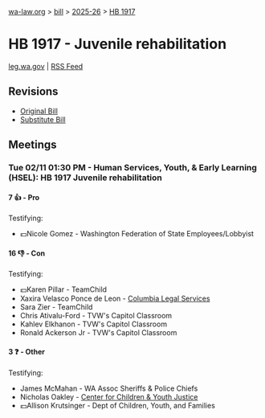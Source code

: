 [wa-law.org](/) > [bill](/bill/) > [2025-26](/bill/2025-26/) > [HB 1917](/bill/2025-26/hb/1917/)

# HB 1917 - Juvenile rehabilitation
[leg.wa.gov](https://app.leg.wa.gov/billsummary?BillNumber=1917&Year=2025&Initiative=false) | [RSS Feed](./rss.xml)

## Revisions
* [Original Bill](1/)
* [Substitute Bill](S/)

## Meetings
### Tue 02/11 01:30 PM - Human Services, Youth, & Early Learning (HSEL): HB 1917 Juvenile rehabilitation
#### 7 👍 - Pro
Testifying:
* 💵Nicole Gomez - Washington Federation of State Employees/Lobbyist

#### 16 👎 - Con
Testifying:
* 💵Karen Pillar - TeamChild
* Xaxira Velasco Ponce de Leon - [Columbia Legal Services](/org/columbia_legal_services/)
* Sara Zier - TeamChild
* Chris Ativalu-Ford - TVW's Capitol Classroom
* Kahlev Elkhanon - TVW's Capitol Classroom
* Ronald Ackerson Jr - TVW's Capitol Classroom

#### 3 ❓ - Other
Testifying:
* James McMahan - WA Assoc Sheriffs & Police Chiefs
* Nicholas Oakley - [Center for Children & Youth Justice](/org/center_for_children_&_youth_justice/)
* 💵Allison Krutsinger - Dept of Children, Youth, and Families
